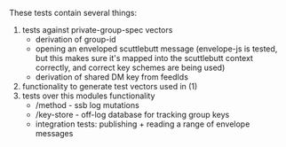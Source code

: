 These tests contain several things:

1. tests against private-group-spec vectors
    - derivation of group-id
    - opening an enveloped scuttlebutt message (envelope-js is tested, but this makes sure it's mapped into the scuttlebutt context correctly, and correct key schemes are being used)
    - derivation of shared DM key from feedIds
2. functionality to generate test vectors used in (1)
3. tests over this modules functionality
    - /method - ssb log mutations
    - /key-store - off-log database for tracking group keys
    - integration tests: publishing + reading a range of envelope messages
